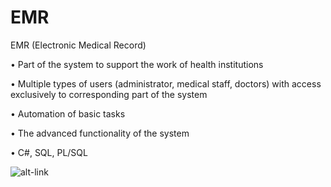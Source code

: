 EMR
===

EMR (Electronic Medical Record)

•	Part of the system to support the work of health institutions

•	Multiple types of users (administrator, medical staff, doctors) with access exclusively to corresponding part of the system

•	Automation of basic tasks 

•	The advanced functionality of the system 

•	C#, SQL, PL/SQL

![alt-link](https://raw.githubusercontent.com/jelenans/EMR/master/pic1.png)
